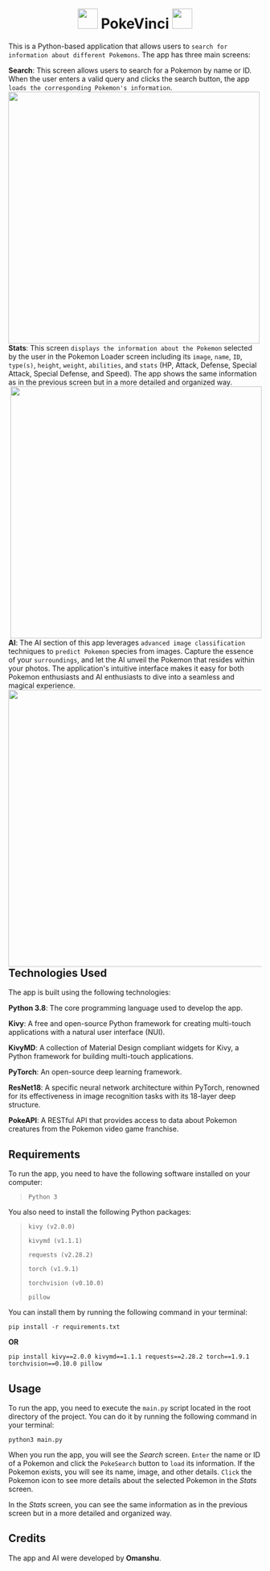 <div align = "center">
  <h1>
    <img src = "https://github.com/Omanshu209/PokeVinci/assets/114089324/77dca620-0daf-4153-b3d4-ced19028f7af" width = "40" />
    PokeVinci
    <img src = "https://github.com/Omanshu209/PokeVinci/assets/114089324/77dca620-0daf-4153-b3d4-ced19028f7af" width = "40" />
  </h1>
</div>

This is a Python-based application that allows users to `search for information about different Pokemons`. The app has three main screens:

**Search**: This screen allows users to search for a Pokemon by name or ID. When the user enters a valid query and clicks the search button, the app `loads the corresponding Pokemon's information`.
<img src = "https://github.com/Omanshu209/PokeVinci-AI/assets/114089324/060c97f2-dfd4-4441-abe3-15fb9caa1434" width = "500" align = "left"/>

**Stats**: This screen `displays the information about the Pokemon` selected by the user in the Pokemon Loader screen including its `image`, `name`, `ID`, `type(s)`, `height`, `weight`, `abilities`, and `stats` (HP, Attack, Defense, Special Attack, Special Defense, and Speed). The app shows the same information as in the previous screen but in a more detailed and organized way.
<img src = "https://github.com/Omanshu209/PokeVinci-AI/assets/114089324/63604fd5-b916-4ce5-a9a4-f9e4e533b4ce" width = "500" align = "right"/>

**AI**: The AI section of this app leverages `advanced image classification` techniques to `predict Pokemon` species from images. Capture the essence of your `surroundings`, and let the AI unveil the Pokemon that resides within your photos. The application's intuitive interface makes it easy for both Pokemon enthusiasts and AI enthusiasts to dive into a seamless and magical experience.
<img src = "https://github.com/Omanshu209/PokeVinci-AI/assets/114089324/980eaa00-c135-441d-ab94-de1a01529c86" width = "550" align = "left"/>

## Technologies Used
The app is built using the following technologies:

**Python 3.8**: The core programming language used to develop the app.

**Kivy**: A free and open-source Python framework for creating multi-touch applications with a natural user interface (NUI).

**KivyMD**: A collection of Material Design compliant widgets for Kivy, a Python framework for building multi-touch applications.

**PyTorch**: An open-source deep learning framework.

**ResNet18**: A specific neural network architecture within PyTorch, renowned for its effectiveness in image recognition tasks with its 18-layer deep structure.

**PokeAPI**: A RESTful API that provides access to data about Pokemon creatures from the Pokemon video game franchise.

## Requirements
To run the app, you need to have the following software installed on your computer:
> `Python 3`

You also need to install the following Python packages:

> `kivy (v2.0.0)`
>
> `kivymd (v1.1.1)`
>
> `requests (v2.28.2)`
>
> `torch (v1.9.1)`
>
> `torchvision (v0.10.0)`
>
> `pillow`

You can install them by running the following command in your terminal:
```
pip install -r requirements.txt
```
**OR**
```
pip install kivy==2.0.0 kivymd==1.1.1 requests==2.28.2 torch==1.9.1 torchvision==0.10.0 pillow
```
## Usage
To run the app, you need to execute the `main.py` script located in the root directory of the project. You can do it by running the following command in your terminal:
```
python3 main.py
```
When you run the app, you will see the *Search* screen. `Enter` the name or ID of a Pokemon and click the `PokeSearch` button to `load` its information. If the Pokemon exists, you will see its name, image, and other details. `Click` the Pokemon icon to see more details about the selected Pokemon in the *Stats* screen.

In the *Stats* screen, you can see the same information as in the previous screen but in a more detailed and organized way.

## Credits
The app and AI were developed by **Omanshu**.
